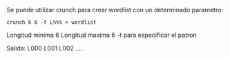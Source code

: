 Se puede utilizar crunch para crear wordlist con un determinado parametro:
```
crunch 6 6 -t L%%% > wordlist
```

Longitud minima 6
Longitud maxima 6 
-t para especificar el patron 

Salida:
L000
L001
L002
....

